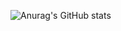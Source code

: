 ![Anurag's GitHub stats](https://github-readme-stats.vercel.app/api?username=mukesh1352&show_icons=true&theme=radical)
